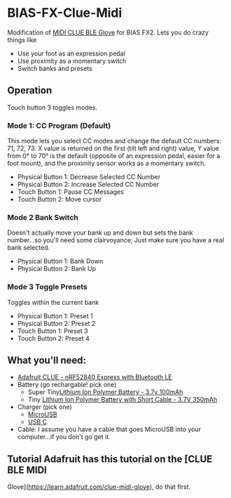# BIAS-FX-Clue-Midi
Modification of [MIDI CLUE BLE Glove](https://bit.ly/2PBzcX9) for BIAS
FX2.  Lets you do crazy things like
* Use your foot as an expression pedal
* Use proximity as a momentary switch
* Switch banks and presets

## Operation

Touch button 3 toggles modes. 

### Mode 1: CC Program (Default)
This mode lets you select CC modes and change the default CC numbers:
71, 72, 73.  X value is returned on the first (tilt left and right)
value, Y value from 0° to 70° is the default (opposite of an
expression pedal, easier for a foot mount), and the proximity sensor
works as a momentary switch.
 * Physical Button 1: Decrease Selected CC Number
 * Physical Button 2: Increase Selected CC Number
 * Touch Button 1: Pause CC Messages 
 * Touch Button 2: Move cursor

### Mode 2 Bank Switch
Doesn't actually move your bank up and down but sets the bank
number...so you'll need some clairvoyance; Just make sure you have a
real bank selected.
 * Physical Button 1: Bank Down
 * Physical Button 2: Bank Up

### Mode 3 Toggle Presets
Toggles within the current bank
 * Physical Button 1: Preset 1
 * Physical Button 2: Preset 2
 * Touch Button 1: Preset 3
 * Touch Button 2: Preset 4

## What you'll need:
 * [Adafruit CLUE - nRF52840 Express with Bluetooth
   LE](https://www.adafruit.com/product/4500)
 * Battery (go rechargable! pick one)
   * Super Tiny[Lithium Ion Polymer Battery - 3.7v
     100mAh](https://www.adafruit.com/product/1570)
   * Tiny [Lithium Ion Polymer Battery with Short Cable - 3.7V
     350mAh](https://www.adafruit.com/product/4237)
 * Charger (pick one)
   * [MicroUSB](https://www.adafruit.com/product/1904)
   * [USB C](https://www.adafruit.com/product/4410)
 * Cable: I assume you have a cable that goes MicroUSB into your
   computer...if you don't go get it.
 
 ## Tutorial Adafruit has this tutorial on the [CLUE BLE MIDI
 Glove](https://learn.adafruit.com/clue-midi-glove), do that first.
